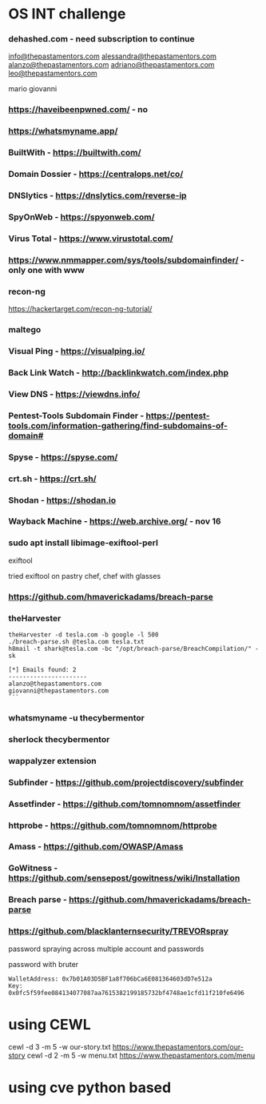 # OS INT challenge

### dehashed.com - need subscription to continue

info@thepastamentors.com
alessandra@thepastamentors.com
alanzo@thepastamentors.com
adriano@thepastamentors.com
leo@thepastamentors.com

mario
giovanni

### https://haveibeenpwned.com/ - no

### https://whatsmyname.app/

### BuiltWith - https://builtwith.com/

### Domain Dossier - https://centralops.net/co/

### DNSlytics - https://dnslytics.com/reverse-ip

### SpyOnWeb - https://spyonweb.com/

### Virus Total - https://www.virustotal.com/

### https://www.nmmapper.com/sys/tools/subdomainfinder/ - only one with www

### recon-ng

https://hackertarget.com/recon-ng-tutorial/

### maltego

### Visual Ping - https://visualping.io/

### Back Link Watch - http://backlinkwatch.com/index.php

### View DNS - https://viewdns.info/

### Pentest-Tools Subdomain Finder - https://pentest-tools.com/information-gathering/find-subdomains-of-domain#

### Spyse - https://spyse.com/

### crt.sh - https://crt.sh/

### Shodan - https://shodan.io

### Wayback Machine - https://web.archive.org/ - nov 16

### sudo apt install libimage-exiftool-perl

exiftool <img>

tried exiftool on pastry chef, chef with glasses

### https://github.com/hmaverickadams/breach-parse

### theHarvester

```
theHarvester -d tesla.com -b google -l 500
./breach-parse.sh @tesla.com tesla.txt
h8mail -t shark@tesla.com -bc "/opt/breach-parse/BreachCompilation/" -sk
```

```
[*] Emails found: 2                                                          
----------------------                                                       
alanzo@thepastamentors.com                                                   
giovanni@thepastamentors.com                                                 ```
```                                

### whatsmyname -u thecybermentor
### sherlock thecybermentor

### wappalyzer extension

### Subfinder - https://github.com/projectdiscovery/subfinder

### Assetfinder - https://github.com/tomnomnom/assetfinder

### httprobe - https://github.com/tomnomnom/httprobe

### Amass - https://github.com/OWASP/Amass

### GoWitness - https://github.com/sensepost/gowitness/wiki/Installation

### Breach parse - https://github.com/hmaverickadams/breach-parse

### https://github.com/blacklanternsecurity/TREVORspray

password spraying across multiple account and passwords

password with bruter 

```
WalletAddress: 0x7b01A03D5BF1a8f706bCa6E081364603dD7e512a
Key: 0x0fc5f59fee084134077087aa7615382199185732bf4748ae1cfd11f210fe6496
```

# using CEWL

cewl -d 3 -m 5 -w our-story.txt https://www.thepastamentors.com/our-story
cewl -d 2 -m 5 -w menu.txt https://www.thepastamentors.com/menu

[](./combined.txt)

# using cve python based

